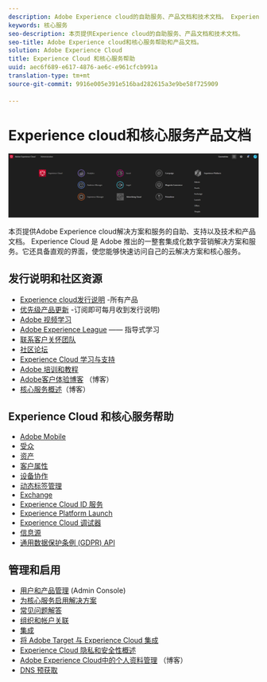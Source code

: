 ```yaml
---
description: Adobe Experience cloud的自助服务、产品文档和技术文档。 Experience Cloud 是 Adobe 推出的一整套集成化数字营销解决方案和服务。
keywords: 核心服务
seo-description: 本页提供Experience cloud的自助服务、产品文档和技术文档。
seo-title: Adobe Experience cloud和核心服务帮助和产品文档。
solution: Adobe Experience Cloud
title: Experience Cloud 和核心服务帮助
uuid: aec6f689-e617-4876-ae6c-e961cfcb991a
translation-type: tm+mt
source-git-commit: 9916e005e391e516bad282615a3e9be58f725909

---
```



# Experience cloud和核心服务产品文档

![Experience Cloud](assets/banner.png)

本页提供Adobe Experience cloud解决方案和服务的自助、支持以及技术和产品文档。 Experience Cloud 是 Adobe 推出的一整套集成化数字营销解决方案和服务。它还具备直观的界面，使您能够快速访问自己的云解决方案和核心服务。

## 发行说明和社区资源

* [Experience cloud发行说明](https://docs.adobe.com/content/help/en/release-notes/experience-cloud/current.html) -所有产品
* [优先级产品更新](https://www.adobe.com/subscription/priority-product-update.html) -订阅即可每月收到发行说明)
* [Adobe 视频学习](https://docs.adobe.com/content/help/en/core-services-learn/tutorials/overview.html)
* [Adobe Experience League](https://landing.adobe.com/experience-league/) —— 指导式学习
* [联系客户关怀团队](https://helpx.adobe.com/contact/enterprise-support.ec.html)
* [社区论坛](https://forums.adobe.com/community/experience-cloud)
* [Experience Cloud 学习与支持](https://helpx.adobe.com/support/experience-cloud.html)
* [Adobe 培训和教程](https://helpx.adobe.com/learning.html?promoid=KAUDK)
* [Adobe客户体验博客](https://theblog.adobe.com/customer-experience/) （博客）
* [核心服务概述](https://theblog.adobe.com/part-2-capturing-leveraging-consumer-behavior-adobe-marketing-cloud/)（博客）

## Experience Cloud 和核心服务帮助

* [Adobe Mobile](https://docs.adobe.com/content/help/en/mobile-services/using/home.html)
* [受众](https://docs.adobe.com/content/help/en/core-services/interface/audiences/audience-library.html)
* [资产](experience-cloud-assets/experience-cloud-assets.md)
* [客户属性](https://docs.adobe.com/content/help/en/core-services/interface/customer-attributes/attributes.html)
* [设备协作](https://docs.adobe.com/content/help/en/device-co-op/using/home.html)
* [动态标签管理](https://docs.adobe.com/content/help/en/dtm/using/dtm-home.html)
* [Exchange](https://experiencecloud.adobeexchange.com/)
* [Experience Cloud ID 服务](https://docs.adobe.com/content/help/en/id-service/using/home.html)
* [Experience Platform Launch](https://docs.adobelaunch.com/)
* [Experience Cloud 调试器](https://marketing.adobe.com/resources/help/en_US/experience-cloud-debugger/)
* [信息源](feed.md)
* [通用数据保护条例 (GDPR) API](https://www.adobe.io/apis/experiencecloud/gdpr.html)

## 管理和启用

* [用户和产品管理](admin-getting-started/admin-getting-started.md) (Admin Console)
* [为核心服务启用解决方案](core-services/core-services.md)
* [常见问题解答](admin-getting-started/admin-getting-started.md)
* [组织和帐户关联](admin-getting-started/organizations.md)
* [集成](marketing-cloud-integrations.md)
* [将 Adobe Target 与 Experience Cloud 集成](https://docs.adobe.com/content/help/en/target/using/integrate/a4t/a4t.html)
* [Experience Cloud 隐私和安全性概述](assets/Adobe-Marketing-Cloud-Privacy-and-Security-Overview.pdf)
* [Adobe Experience Cloud中的个人资料管理](https://theblog.adobe.com/profile-management-adobe-marketing-cloud-comes-together/) （博客）
* [DNS 预获取](admin-getting-started/admin-getting-started.md#concept_6BC8C6856E3644F8956D7AD0A96383B7)
